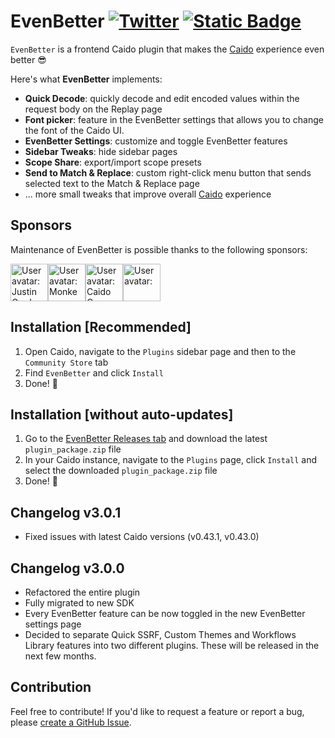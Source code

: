 # EvenBetter [![Twitter](https://img.shields.io/twitter/url/https/twitter.com/cloudposse.svg?style=social&label=Follow%20me)](https://twitter.com/bebiksior) [![Static Badge](https://img.shields.io/badge/TODO%20List-00000?style=flat&color=%233251ed)](https://github.com/users/bebiksior/projects/2)

`EvenBetter` is a frontend Caido plugin that makes the [Caido](https://github.com/caido) experience even better 😎

Here's what **EvenBetter** implements:

- **Quick Decode**: quickly decode and edit encoded values within the request body on the Replay page
- **Font picker**: feature in the EvenBetter settings that allows you to change the font of the Caido UI.
- **EvenBetter Settings**: customize and toggle EvenBetter features
- **Sidebar Tweaks**: hide sidebar pages
- **Scope Share**: export/import scope presets
- **Send to Match & Replace**: custom right-click menu button that sends selected text to the Match & Replace page
- ... more small tweaks that improve overall [Caido](https://github.com/caido) experience

## Sponsors
Maintenance of EvenBetter is possible thanks to the following sponsors:

<!-- sponsors --><a href="https://github.com/Rhynorater"><img src="https:&#x2F;&#x2F;github.com&#x2F;Rhynorater.png" width="60px" alt="User avatar: Justin Gardner" /></a><a href="https://github.com/projectmonke"><img src="https:&#x2F;&#x2F;github.com&#x2F;projectmonke.png" width="60px" alt="User avatar: Monke" /></a><a href="https://github.com/caido-community"><img src="https:&#x2F;&#x2F;github.com&#x2F;caido-community.png" width="60px" alt="User avatar: Caido Community" /></a><a href="https://github.com/sw33tLie"><img src="https:&#x2F;&#x2F;github.com&#x2F;sw33tLie.png" width="60px" alt="User avatar: " /></a><!-- sponsors -->

## Installation [Recommended]

1. Open Caido, navigate to the `Plugins` sidebar page and then to the `Community Store` tab
2. Find `EvenBetter` and click `Install`
3. Done! 🎉

## Installation [without auto-updates]

1. Go to the [EvenBetter Releases tab](https://github.com/bebiksior/EvenBetter/releases) and download the latest `plugin_package.zip` file
2. In your Caido instance, navigate to the `Plugins` page, click `Install` and select the downloaded `plugin_package.zip` file
3. Done! 🎉

## Changelog v3.0.1
- Fixed issues with latest Caido versions (v0.43.1, v0.43.0)

## Changelog v3.0.0
- Refactored the entire plugin
- Fully migrated to new SDK
- Every EvenBetter feature can be now toggled in the new EvenBetter settings page
- Decided to separate Quick SSRF, Custom Themes and Workflows Library features into two different plugins. These will be released in the next few months.

## Contribution

Feel free to contribute! If you'd like to request a feature or report a bug, please [create a GitHub Issue](https://github.com/bebiksior/EvenBetter/issues/new).

